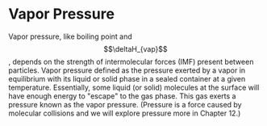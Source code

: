 <div style="float:right;margin:auto"><ebook-button title="Vapor Pressure" link="https://genchem.science.psu.edu/13-3-vapor-pressure"></ebook-button></div>



# Vapor Pressure

Vapor pressure, like boiling point and $$\deltaH_{vap}$$, depends on the strength of intermolecular forces (IMF) present between particles.  Vapor pressure defined as the pressure exerted by a vapor in equilibrium with its liquid or solid phase in a sealed container at a given temperature.  Essentially, some liquid (or solid) molecules at the surface will have enough energy to "escape" to the gas phase.  This gas exerts a pressure known as the vapor pressure.  (Pressure is a force caused by molecular collisions and we will explore pressure more in Chapter 12.)

  
